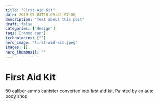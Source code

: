 ```yaml
---
title: "First Aid Kit"
date: 2019-07-01T18:09:41-07:00
description: "Text about this post"
draft: false
categories: ["design"]
tags: ["Ammo can"]
technologies: [""]
hero_image: "first-aid-kit.jpeg"
images: []
hero_thumbnail: ""
---
```


# First Aid Kit

50 caliber ammo canister converted into first aid kit. Painted by an auto
body shop.
